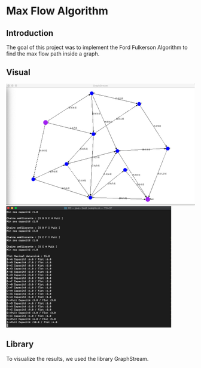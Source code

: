 # __Max Flow Algorithm__

## Introduction

The goal of this project was to implement the Ford Fulkerson Algorithm to find the max flow path inside a graph.

## Visual

<img src="Graph.png" Height=325>
<img src="Execution.png" Height=325>

## Library

To visualize the results, we used the library GraphStream.

